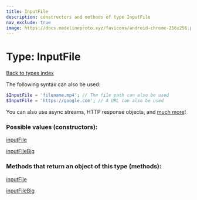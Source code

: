 ```yaml
---
title: InputFile
description: constructors and methods of type InputFile
nav_exclude: true
image: https://docs.madelineproto.xyz/favicons/android-chrome-256x256.png
---
```

# Type: InputFile
[Back to types index](index.html)

The following syntax can also be used:

```php
$InputFile = 'filename.mp4'; // The file path can also be used
$InputFile = 'https://google.com'; // A URL can also be used
```

You can also use async streams, HTTP response objects, and [much more](https://docs.madelineproto.xyz/docs/FILES.html#downloading-files)!


### Possible values (constructors):

[inputFile](/API_docs/constructors/inputFile.html)  

[inputFileBig](/API_docs/constructors/inputFileBig.html)  



### Methods that return an object of this type (methods):



[inputFile](/API_docs/constructors/inputFile.html)  

[inputFileBig](/API_docs/constructors/inputFileBig.html)  

